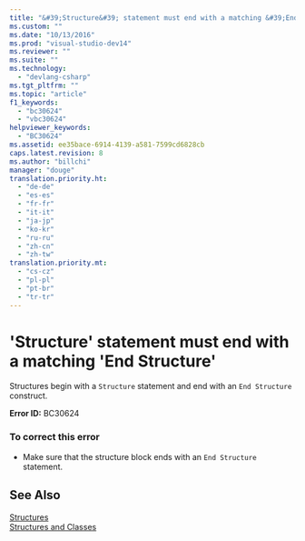 ```yaml
---
title: "&#39;Structure&#39; statement must end with a matching &#39;End Structure&#39;"
ms.custom: ""
ms.date: "10/13/2016"
ms.prod: "visual-studio-dev14"
ms.reviewer: ""
ms.suite: ""
ms.technology: 
  - "devlang-csharp"
ms.tgt_pltfrm: ""
ms.topic: "article"
f1_keywords: 
  - "bc30624"
  - "vbc30624"
helpviewer_keywords: 
  - "BC30624"
ms.assetid: ee35bace-6914-4139-a581-7599cd6828cb
caps.latest.revision: 8
ms.author: "billchi"
manager: "douge"
translation.priority.ht: 
  - "de-de"
  - "es-es"
  - "fr-fr"
  - "it-it"
  - "ja-jp"
  - "ko-kr"
  - "ru-ru"
  - "zh-cn"
  - "zh-tw"
translation.priority.mt: 
  - "cs-cz"
  - "pl-pl"
  - "pt-br"
  - "tr-tr"
---
```

# &#39;Structure&#39; statement must end with a matching &#39;End Structure&#39;
Structures begin with a `Structure` statement and end with an `End Structure` construct.  
  
 **Error ID:** BC30624  
  
### To correct this error  
  
-   Make sure that the structure block ends with an `End Structure` statement.  
  
## See Also  
 [Structures](../Topic/Structures%20\(Visual%20Basic\).md)   
 [Structures and Classes](../Topic/Structures%20and%20Classes%20\(Visual%20Basic\).md)